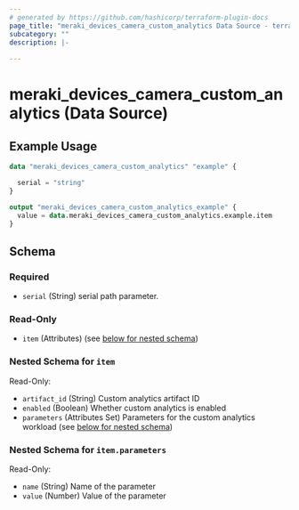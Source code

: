 ```yaml
---
# generated by https://github.com/hashicorp/terraform-plugin-docs
page_title: "meraki_devices_camera_custom_analytics Data Source - terraform-provider-meraki"
subcategory: ""
description: |-
  
---
```


# meraki_devices_camera_custom_analytics (Data Source)



## Example Usage

```terraform
data "meraki_devices_camera_custom_analytics" "example" {

  serial = "string"
}

output "meraki_devices_camera_custom_analytics_example" {
  value = data.meraki_devices_camera_custom_analytics.example.item
}
```

<!-- schema generated by tfplugindocs -->
## Schema

### Required

- `serial` (String) serial path parameter.

### Read-Only

- `item` (Attributes) (see [below for nested schema](#nestedatt--item))

<a id="nestedatt--item"></a>
### Nested Schema for `item`

Read-Only:

- `artifact_id` (String) Custom analytics artifact ID
- `enabled` (Boolean) Whether custom analytics is enabled
- `parameters` (Attributes Set) Parameters for the custom analytics workload (see [below for nested schema](#nestedatt--item--parameters))

<a id="nestedatt--item--parameters"></a>
### Nested Schema for `item.parameters`

Read-Only:

- `name` (String) Name of the parameter
- `value` (Number) Value of the parameter
